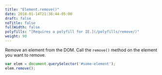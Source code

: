 ```yaml
---
title: "Element.remove()"
date: 2018-01-14T21:38:44-05:00
draft: false
noTitle: false
fullWidth: false
polyfills: "[Requires a polyfill for IE.](/polyfills/remove/)"
weight: 90
---
```


Remove an element from the DOM. Call the `remove()` method on the element you want to remove.

```javascript
var elem = document.querySelector('#some-element');
elem.remove();
```